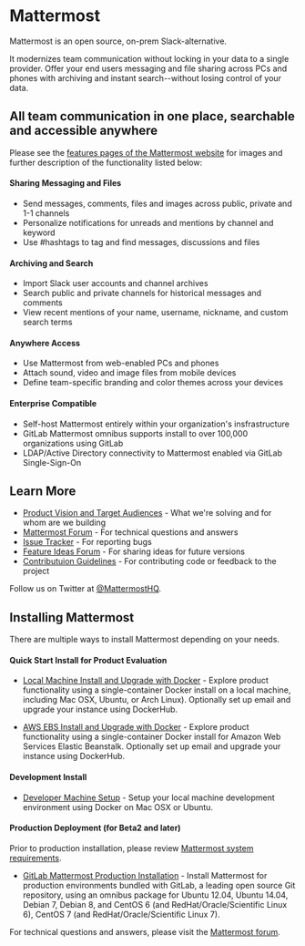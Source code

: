# Mattermost

Mattermost is an open source, on-prem Slack-alternative. 

It modernizes team communication without locking in your data to a single provider. Offer your end users messaging and file sharing across PCs and phones with archiving and instant search--without losing control of your data. 

## All team communication in one place, searchable and accessible anywhere

Please see the [features pages of the Mattermost website](http://www.mattermost.org/features/) for images and further description of the functionality listed below: 

#### Sharing Messaging and Files

- Send messages, comments, files and images across public, private and 1-1 channels
- Personalize notifications for unreads and mentions by channel and keyword
- Use #hashtags to tag and find messages, discussions and files

#### Archiving and Search 

- Import Slack user accounts and channel archives
- Search public and private channels for historical messages and comments 
- View recent mentions of your name, username, nickname, and custom search terms

#### Anywhere Access

- Use Mattermost from web-enabled PCs and phones
- Attach sound, video and image files from mobile devices 
- Define team-specific branding and color themes across your devices

#### Enterprise Compatible

- Self-host Mattermost entirely within your organization's insfrastructure
- GitLab Mattermost omnibus supports install to over 100,000 organizations using GitLab
- LDAP/Active Directory connectivity to Mattermost enabled via GitLab Single-Sign-On

## Learn More

- [Product Vision and Target Audiences](http://www.mattermost.org/vision/) - What we're solving and for whom are we building
- [Mattermost Forum](http://forum.mattermost.org/) - For technical questions and answers
- [Issue Tracker](http://www.mattermost.org/filing-issues/) - For reporting bugs
- [Feature Ideas Forum](http://www.mattermost.org/feature-requests/) - For sharing ideas for future versions 
- [Contributuion Guidelines](http://www.mattermost.org/contribute-to-mattermost/) - For contributing code or feedback to the project

Follow us on Twitter at [@MattermostHQ](https://twitter.com/mattermosthq).

## Installing Mattermost

There are multiple ways to install Mattermost depending on your needs. 

#### Quick Start Install for Product Evaluation 

- [Local Machine Install and Upgrade with Docker](doc/install/single-container-install.md) - Explore product functionality using a single-container Docker install on a local machine, including Mac OSX, Ubuntu, or Arch Linux). Optionally set up email and upgrade your instance using DockerHub. 

- [AWS EBS Install and Upgrade with Docker](doc/install/aws-ebs-setup.md) - Explore product functionality using a single-container Docker install for Amazon Web Services Elastic Beanstalk. Optionally set up email and upgrade your instance using DockerHub. 

#### Development Install 

- [Developer Machine Setup](doc/install/dev-setup.md) - Setup your local machine development environment using Docker on Mac OSX or Ubuntu. 
 
#### Production Deployment (for Beta2 and later)

Prior to production installation, please review [Mattermost system requirements](doc/install/requirements.md). 

- [GitLab Mattermost Production Installation](https://gitlab.com/gitlab-org/gitlab-mattermost) - Install Mattermost for production environments bundled with GitLab, a leading open source Git repository, using an omnibus package for Ubuntu 12.04, Ubuntu 14.04, Debian 7, Debian 8, and CentOS 6 (and RedHat/Oracle/Scientific Linux 6), CentOS 7 (and RedHat/Oracle/Scientific Linux 7). 

For technical questions and answers, please visit the [Mattermost forum](http://forum.mattermost.org).
